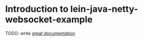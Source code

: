 # Introduction to lein-java-netty-websocket-example

TODO: write [great documentation](http://jacobian.org/writing/great-documentation/what-to-write/)
